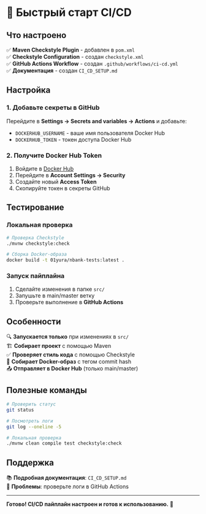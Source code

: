 # 🚀 Быстрый старт CI/CD

## Что настроено

✅ **Maven Checkstyle Plugin** - добавлен в `pom.xml`  
✅ **Checkstyle Configuration** - создан `checkstyle.xml`  
✅ **GitHub Actions Workflow** - создан `.github/workflows/ci-cd.yml`  
✅ **Документация** - создан `CI_CD_SETUP.md`

## Настройка

### 1. Добавьте секреты в GitHub

Перейдите в **Settings → Secrets and variables → Actions** и добавьте:

- `DOCKERHUB_USERNAME` - ваше имя пользователя Docker Hub
- `DOCKERHUB_TOKEN` - токен доступа Docker Hub

### 2. Получите Docker Hub Token

1. Войдите в [Docker Hub](https://hub.docker.com)
2. Перейдите в **Account Settings → Security**
3. Создайте новый **Access Token**
4. Скопируйте токен в секреты GitHub

## Тестирование

### Локальная проверка

```bash
# Проверка Checkstyle
./mvnw checkstyle:check

# Сборка Docker-образа
docker build -t 01yura/nbank-tests:latest .
```

### Запуск пайплайна

1. Сделайте изменения в папке `src/`
2. Запушьте в main/master ветку
3. Проверьте выполнение в **GitHub Actions**

## Особенности

🔍 **Запускается только** при изменениях в `src/`  
🏗️ **Собирает проект** с помощью Maven  
✅ **Проверяет стиль кода** с помощью Checkstyle  
🐳 **Собирает Docker-образ** с тегом commit hash  
📤 **Отправляет в Docker Hub** (только main/master)

## Полезные команды

```bash
# Проверить статус
git status

# Посмотреть логи
git log --oneline -5

# Локальная проверка
./mvnw clean compile test checkstyle:check
```

## Поддержка

📚 **Подробная документация**: `CI_CD_SETUP.md`  
🐛 **Проблемы**: проверьте логи в GitHub Actions

---

**Готово! CI/CD пайплайн настроен и готов к использованию.** 🎉

